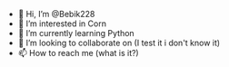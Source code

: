 - 👋 Hi, I’m @Bebik228
- 👀 I’m interested in Corn
- 🌱 I’m currently learning Python
- 💞️ I’m looking to collaborate on (I test it i don't know it)
- 📫 How to reach me (what is it?)

<!---
Bebik228/Bebik228 is a ✨ special ✨ repository because its `README.md` (this file) appears on your GitHub profile.
You can click the Preview link to take a look at your changes.
--->
